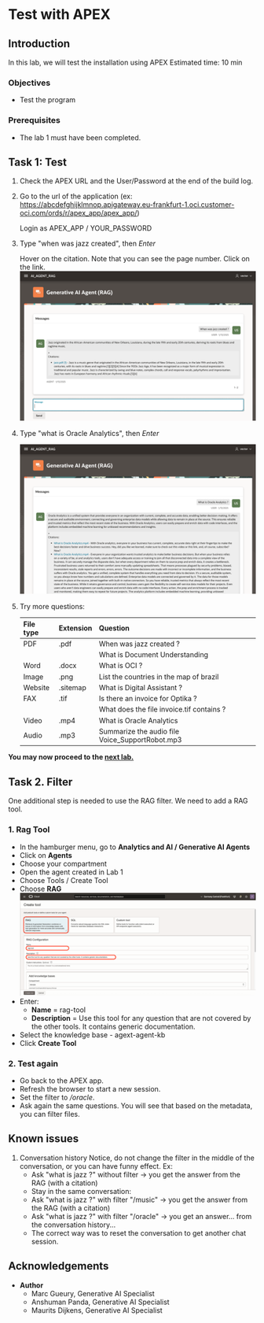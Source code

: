 # Test with APEX

## Introduction
In this lab, we will test the installation using APEX
Estimated time: 10 min

### Objectives

- Test the program

### Prerequisites
- The lab 1 must have been completed.

## Task 1: Test

1. Check the APEX URL and the User/Password at the end of the build log.
    
1. Go to the url of the application (ex: https://abcdefghijklmnop.apigateway.eu-frankfurt-1.oci.customer-oci.com/ords/r/apex_app/apex_app/)

    Login as APEX\_APP / YOUR\_PASSWORD
    
1. Type "when was jazz created", then *Enter*

    Hover on the citation. Note that you can see the page number. Click on the link.
    ![Test Jazz](images/test-when-jazz.png)    

1. Type "what is Oracle Analytics", then *Enter*

    ![Test Video](images/test-video.png)  

1. Try more questions:

    | File type | Extension | Question                                          |
    | ----------| --------- | ------------------------------------------------- |
    | PDF       | .pdf      | When was jazz created ?                           |
    |           |           | What is Document Understanding                    |
    | Word      | .docx     | What is OCI ?                                     |
    | Image     | .png      | List the countries in the map of brazil           |
    | Website   | .sitemap  | What is Digital Assistant ?                       |
    | FAX       | .tif      | Is there an invoice for Optika ?                  | 
    |           |           | What does the file invoice.tif contains ?         |
    | Video     | .mp4      | What is Oracle Analytics                          | 
    | Audio     | .mp3      | Summarize the audio file Voice_SupportRobot.mp3   |


**You may now proceed to the [next lab.](#next)**

## Task 2. Filter

One additional step is needed to use the RAG filter. We need to add a RAG tool.

### 1. Rag Tool ###

- In the hamburger menu, go to **Analytics and AI / Generative AI Agents**
- Click on **Agents**
- Choose your compartment
- Open the agent created in Lab 1
- Choose Tools / Create Tool
- Choose **RAG** 
   ![Custom tool](../6-tools/images/rag-tool.png)
- Enter:
    - **Name** = rag-tool
    - **Description** = Use this tool for any question that are not covered by the other tools. It contains generic documentation.
- Select the knowledge base - agext-agent-kb
- Click **Create Tool**

### 2. Test again ###
- Go back to the APEX app. 
- Refresh the browser to start a new session. 
- Set the filter to */oracle*.
- Ask again the same questions. You will see that based on the metadata, you can filter files. 

## Known issues

1. Conversation history 
    Notice, do not change the filter in the middle of the conversation, or you can have funny effect. Ex:
    - Ask "what is jazz ?" without filter -> you get the answer from the RAG (with a citation)
    - Stay in the same conversation: 
    - Ask "what is jazz ?" with filter "/music" -> you get the answer from the RAG (with a citation) 
    - Ask "what is jazz ?" with filter "/oracle" -> you get an answer... from the conversation history... 
    - The correct way was to reset the conversation to get another chat session.  

## Acknowledgements

- **Author**
    - Marc Gueury, Generative AI Specialist
    - Anshuman Panda, Generative AI Specialist
    - Maurits Dijkens, Generative AI Specialist

